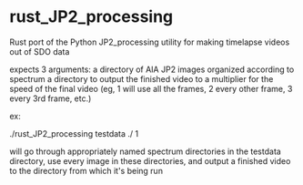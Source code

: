 # rust_JP2_processing
Rust port of the Python JP2_processing utility for making timelapse videos out of SDO data

expects 3 arguments: 
  a directory of AIA JP2 images organized according to spectrum
  a directory to output the finished video to
  a multiplier for the speed of the final video (eg, 1 will use all the frames, 2 every other frame, 3 every 3rd frame, etc.)
  
ex: 

./rust_JP2_processing testdata ./ 1

will go through appropriately named spectrum directories in the testdata directory, use every image in these directories, 
and output a finished video to the directory from which it's being run
